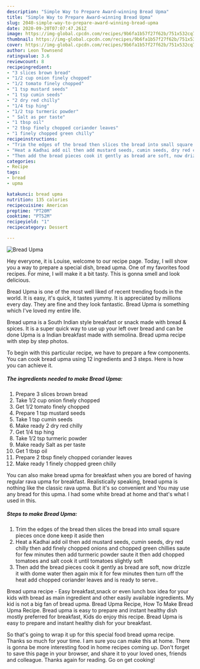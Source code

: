 ```yaml
---
description: "Simple Way to Prepare Award-winning Bread Upma"
title: "Simple Way to Prepare Award-winning Bread Upma"
slug: 2040-simple-way-to-prepare-award-winning-bread-upma
date: 2020-09-20T07:07:47.261Z
image: https://img-global.cpcdn.com/recipes/9b6fa1b57f27f62b/751x532cq70/bread-upma-recipe-main-photo.jpg
thumbnail: https://img-global.cpcdn.com/recipes/9b6fa1b57f27f62b/751x532cq70/bread-upma-recipe-main-photo.jpg
cover: https://img-global.cpcdn.com/recipes/9b6fa1b57f27f62b/751x532cq70/bread-upma-recipe-main-photo.jpg
author: Leon Townsend
ratingvalue: 3.6
reviewcount: 8
recipeingredient:
- "3 slices brown bread"
- "1/2 cup onion finely chopped"
- "1/2 tomato finely chopped"
- "1 tsp mustard seeds"
- "1 tsp cumin seeds"
- "2 dry red chilly"
- "1/4 tsp hing"
- "1/2 tsp turmeric powder"
- " Salt as per taste"
- "1 tbsp oil"
- "2 tbsp finely chopped coriander leaves"
- "1 finely chopped green chilly"
recipeinstructions:
- "Trim the edges of the bread then slices the bread into small square pieces once done keep it aside then"
- "Heat a Kadhai add oil then add mustard seeds, cumin seeds, dry red chilly then add finely chopped onions and chopped green chillies saute for few minutes then add turmeric powder saute it then add chopped tomatoes and salt cook it until tomatoes slightly soft"
- "Then add the bread pieces cook it gently as bread are soft, now drizzle it with dome water then again mix it for few minutes then turn off the heat add chopped coriander leaves and is ready to serve.."
categories:
- Recipe
tags:
- bread
- upma

katakunci: bread upma 
nutrition: 135 calories
recipecuisine: American
preptime: "PT20M"
cooktime: "PT52M"
recipeyield: "1"
recipecategory: Dessert

---
```



![Bread Upma](https://img-global.cpcdn.com/recipes/9b6fa1b57f27f62b/751x532cq70/bread-upma-recipe-main-photo.jpg)

Hey everyone, it is Louise, welcome to our recipe page. Today, I will show you a way to prepare a special dish, bread upma. One of my favorites food recipes. For mine, I will make it a bit tasty. This is gonna smell and look delicious.

Bread Upma is one of the most well liked of recent trending foods in the world. It is easy, it's quick, it tastes yummy. It is appreciated by millions every day. They are fine and they look fantastic. Bread Upma is something which I've loved my entire life.

Bread upma is a South Indian style breakfast or snack made with bread &amp; spices. It is a super quick way to use up your left over bread and can be done Upma is a Indian breakfast made with semolina. Bread upma recipe with step by step photos.


To begin with this particular recipe, we have to prepare a few components. You can cook bread upma using 12 ingredients and 3 steps. Here is how you can achieve it.

<!--inarticleads1-->

##### The ingredients needed to make Bread Upma:

1. Prepare 3 slices brown bread
1. Take 1/2 cup onion finely chopped
1. Get 1/2 tomato finely chopped
1. Prepare 1 tsp mustard seeds
1. Take 1 tsp cumin seeds
1. Make ready 2 dry red chilly
1. Get 1/4 tsp hing
1. Take 1/2 tsp turmeric powder
1. Make ready  Salt as per taste
1. Get 1 tbsp oil
1. Prepare 2 tbsp finely chopped coriander leaves
1. Make ready 1 finely chopped green chilly


You can also make bread upma for breakfast when you are bored of having regular rava upma for breakfast. Realistically speaking, bread upma is nothing like the classic rava upma. But it&#39;s so convenient and You may use any bread for this upma. I had some white bread at home and that&#39;s what I used in this. 

<!--inarticleads2-->

##### Steps to make Bread Upma:

1. Trim the edges of the bread then slices the bread into small square pieces once done keep it aside then
1. Heat a Kadhai add oil then add mustard seeds, cumin seeds, dry red chilly then add finely chopped onions and chopped green chillies saute for few minutes then add turmeric powder saute it then add chopped tomatoes and salt cook it until tomatoes slightly soft
1. Then add the bread pieces cook it gently as bread are soft, now drizzle it with dome water then again mix it for few minutes then turn off the heat add chopped coriander leaves and is ready to serve..


Bread upma recipe - Easy breakfast,snack or even lunch box idea for your kids with bread as main ingredient and other easily available ingredients. My kid is not a big fan of bread upma. Bread Upma Recipe, How To Make Bread Upma Recipe. Bread upma is easy to prepare and instant healthy dish mostly preferred for breakfast, Kids do enjoy this recipe. Bread Upma is easy to prepare and instant healthy dish for your breakfast. 

So that's going to wrap it up for this special food bread upma recipe. Thanks so much for your time. I am sure you can make this at home. There is gonna be more interesting food in home recipes coming up. Don't forget to save this page in your browser, and share it to your loved ones, friends and colleague. Thanks again for reading. Go on get cooking!
